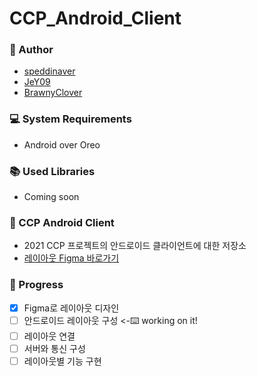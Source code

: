 # CCP_Android_Client

### 👬 Author
* <a href="https://github.com/speddiinaver">speddinaver</a>
* <a href="https://github.com/JeY09">JeY09</a>
* <a href="https://github.com/BrawnyClover">BrawnyClover</a>

### 💻 System Requirements
* Android over Oreo
         
### 📚 Used Libraries
* Coming soon
         
### 📱 CCP Android Client
- 2021 CCP 프로젝트의 안드로이드 클라이언트에 대한 저장소
- <a href="https://www.figma.com/file/wjkmX8WlrEsmNH9o4yWHQA/Calibre?node-id=0%3A1">레이아웃 Figma 바로가기</a>

### 📆 Progress
- [x] Figma로 레이아웃 디자인
- [ ] 안드로이드 레이아웃 구성 <-⌨️ working on it!
- [ ] 레이아웃 연결
- [ ] 서버와 통신 구성
- [ ] 레이아웃별 기능 구현
